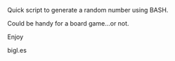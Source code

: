 Quick script to generate a random number using BASH.

Could be handy for a board game...or not.

Enjoy 

bigl.es
